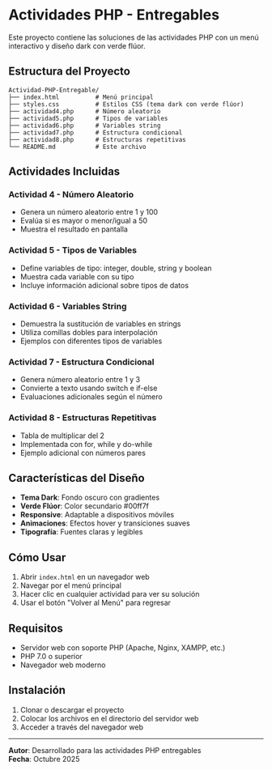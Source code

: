 # Actividades PHP - Entregables

Este proyecto contiene las soluciones de las actividades PHP con un menú interactivo y diseño dark con verde flúor.

## Estructura del Proyecto

```
Actividad-PHP-Entregable/
├── index.html          # Menú principal
├── styles.css          # Estilos CSS (tema dark con verde flúor)
├── actividad4.php      # Número aleatorio
├── actividad5.php      # Tipos de variables
├── actividad6.php      # Variables string
├── actividad7.php      # Estructura condicional
├── actividad8.php      # Estructuras repetitivas
└── README.md           # Este archivo
```

## Actividades Incluidas

### Actividad 4 - Número Aleatorio

- Genera un número aleatorio entre 1 y 100
- Evalúa si es mayor o menor/igual a 50
- Muestra el resultado en pantalla

### Actividad 5 - Tipos de Variables

- Define variables de tipo: integer, double, string y boolean
- Muestra cada variable con su tipo
- Incluye información adicional sobre tipos de datos

### Actividad 6 - Variables String

- Demuestra la sustitución de variables en strings
- Utiliza comillas dobles para interpolación
- Ejemplos con diferentes tipos de variables

### Actividad 7 - Estructura Condicional

- Genera número aleatorio entre 1 y 3
- Convierte a texto usando switch e if-else
- Evaluaciones adicionales según el número

### Actividad 8 - Estructuras Repetitivas

- Tabla de multiplicar del 2
- Implementada con for, while y do-while
- Ejemplo adicional con números pares

## Características del Diseño

- **Tema Dark**: Fondo oscuro con gradientes
- **Verde Flúor**: Color secundario #00ff7f
- **Responsive**: Adaptable a dispositivos móviles
- **Animaciones**: Efectos hover y transiciones suaves
- **Tipografía**: Fuentes claras y legibles

## Cómo Usar

1. Abrir `index.html` en un navegador web
2. Navegar por el menú principal
3. Hacer clic en cualquier actividad para ver su solución
4. Usar el botón "Volver al Menú" para regresar

## Requisitos

- Servidor web con soporte PHP (Apache, Nginx, XAMPP, etc.)
- PHP 7.0 o superior
- Navegador web moderno

## Instalación

1. Clonar o descargar el proyecto
2. Colocar los archivos en el directorio del servidor web
3. Acceder a través del navegador web

---

**Autor**: Desarrollado para las actividades PHP entregables  
**Fecha**: Octubre 2025
